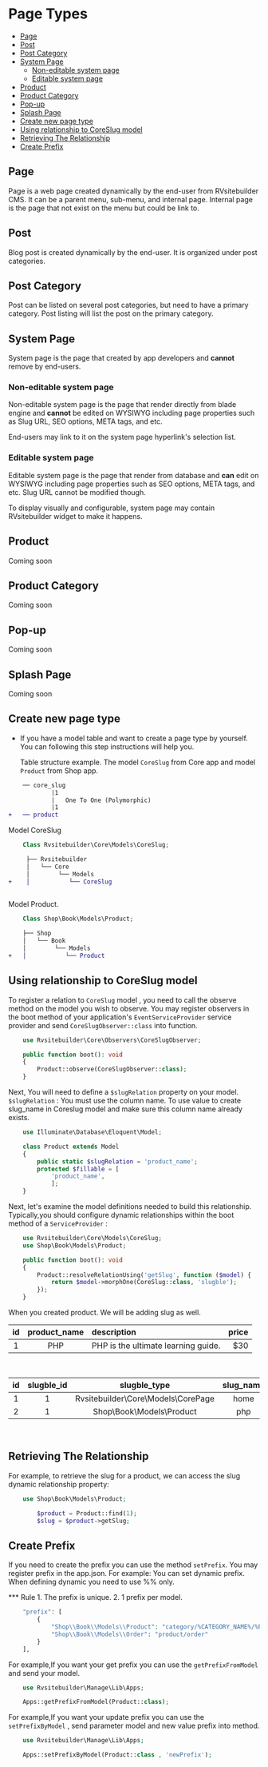# Page Types

- [Page](#page)
- [Post](#post)
- [Post Category](#post-category)
- [System Page](#system-page)
  - [Non-editable system page](#non-editable-system-page)
  - [Editable system page](#editable-system-page)
- [Product](#product)
- [Product Category](#product-category)
- [Pop-up](#pop-up)
- [Splash Page](#splash-page)
- [Create new page type](#create-new-page-type)
- [Using relationship to CoreSlug model](#using-relationship-to-coreslug-model)
- [Retrieving The Relationship](#retrieving-the-relationship)
- [Create Prefix](#create-prefix)

## Page

Page is a web page created dynamically by the end-user from RVsitebuilder CMS. It can be a parent menu, sub-menu, and internal page. Internal page is the page that not exist on the menu but could be link to.

## Post

Blog post is created dynamically by the end-user. It is organized under post categories.

## Post Category

Post can be listed on several post categories, but need to have a primary category. Post listing will list the post on the primary category.

## System Page

System page is the page that created by app developers and **cannot** remove by end-users.

### Non-editable system page

Non-editable system page is the page that render directly from blade engine and **cannot** be edited on WYSIWYG including page properties such as Slug URL, SEO options, META tags, and etc.

End-users may link to it on the system page hyperlink's selection list.

### Editable system page

Editable system page is the page that render from database and **can** edit on WYSIWYG including page properties such as SEO options, META tags, and etc. Slug URL cannot be modified though.

To display visually and configurable, system page may contain RVsitebuilder widget to make it happens.

## Product

Coming soon

## Product Category

Coming soon

## Pop-up

Coming soon

## Splash Page

Coming soon

## Create new page type

- If you have a model table and want to create a page type by yourself. You can following this step instructions will help you.

    Table structure example.
    The model `CoreSlug` from Core app and model `Product` from Shop app.

```diff
    ── core_slug 
            |1
            |   One To One (Polymorphic)
            |1
+   ── product
```

Model CoreSlug

```php
    Class Rvsitebuilder\Core\Models\CoreSlug;
```  

```diff
     ├── Rvsitebuilder  
     │   └── Core
     │        └── Models
+    │           └── CoreSlug 
    
```

Model Product.

```php
    Class Shop\Book\Models\Product;
```

```diff
    ├── Shop  
    │   └── Book
    │        └── Models
+   │           └── Product
```

## Using relationship to CoreSlug model

To register a relation to `CoreSlug` model , you need to call the observe method on the model you wish to observe. You may register observers in the boot method of your application's `EventServiceProvider` service provider and send `CoreSlugObserver::class` into function.

```php
    use Rvsitebuilder\Core\Observers\CoreSlugObserver;

    public function boot(): void
    {
        Product::observe(CoreSlugObserver::class);
    } 
```

Next, You will need to define a `$slugRelation` property on your model.
`$slugRelation` : You must use the column name. To use value to create slug_name in Coreslug model and make sure this column name already exists.

```php
    use Illuminate\Database\Eloquent\Model;

    class Product extends Model
    {
        public static $slugRelation = 'product_name';
        protected $fillable = [
            'product_name', 
            ];
    }
```

Next, let's examine the model definitions needed to build this relationship. Typically,you should configure dynamic relationships within the boot method of a `ServiceProvider` :

```php
    use Rvsitebuilder\Core\Models\CoreSlug;
    use Shop\Book\Models\Product;

    public function boot(): void
    {
        Product::resolveRelationUsing('getSlug', function ($model) {
            return $model->morphOne(CoreSlug::class, 'slugble');
        }); 
    }
```

When you created product. We will be adding slug as well.

|  id   | product_name | description                         | price |
| :---: | :----------: | :---------------------------------- | ----: |
|   1   |     PHP      | PHP is the ultimate learning guide. |   $30 |

</br>

|  id   | slugble_id |            slugble_type            | slug_name |
| :---: | :--------: | :--------------------------------: | :-------: |
|   1   |     1      | Rvsitebuilder\Core\Models\CorePage |   home    |
|   2   |     1      |      Shop\Book\Models\Product      |    php    |

</br>

## Retrieving The Relationship

For example, to retrieve the slug for a product, we can access the slug dynamic relationship property:

```php
    use Shop\Book\Models\Product;

        $product = Product::find(1); 
        $slug = $product->getSlug;
```

## Create Prefix

If you need to create the prefix you can use the method `setPrefix`. You may register prefix in the app.json.
For example: You can set dynamic prefix. When defining dynamic you need to use %% only.

*** Rule
    1. The prefix is unique.
    2. 1 prefix per model.

```php
    "prefix": [
        {   
            "Shop\\Book\\Models\\Product": "category/%CATEGORY_NAME%/%PRODUCT_NAME%",
            "Shop\\Book\\Models\\Order": "product/order"
        }
    ],
```

For example,If you want your get prefix you can use the `getPrefixFromModel`
and send your model.

```php
    use Rvsitebuilder\Manage\Lib\Apps;

    Apps::getPrefixFromModel(Product::class);
```

For example,If you want your update prefix you can use the `setPrefixByModel`
, send parameter model and new value prefix into method.

```php
    use Rvsitebuilder\Manage\Lib\Apps;

    Apps::setPrefixByModel(Product::class , 'newPrefix');
```
